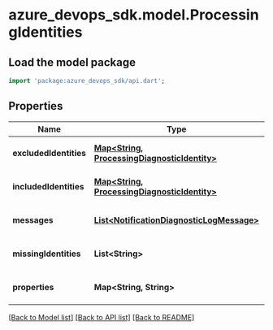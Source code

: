 # azure_devops_sdk.model.ProcessingIdentities

## Load the model package
```dart
import 'package:azure_devops_sdk/api.dart';
```

## Properties
Name | Type | Description | Notes
------------ | ------------- | ------------- | -------------
**excludedIdentities** | [**Map&lt;String, ProcessingDiagnosticIdentity&gt;**](ProcessingDiagnosticIdentity.md) |  | [optional] [default to {}]
**includedIdentities** | [**Map&lt;String, ProcessingDiagnosticIdentity&gt;**](ProcessingDiagnosticIdentity.md) |  | [optional] [default to {}]
**messages** | [**List&lt;NotificationDiagnosticLogMessage&gt;**](NotificationDiagnosticLogMessage.md) |  | [optional] [default to []]
**missingIdentities** | **List&lt;String&gt;** |  | [optional] [default to []]
**properties** | **Map&lt;String, String&gt;** |  | [optional] [default to {}]

[[Back to Model list]](../README.md#documentation-for-models) [[Back to API list]](../README.md#documentation-for-api-endpoints) [[Back to README]](../README.md)


